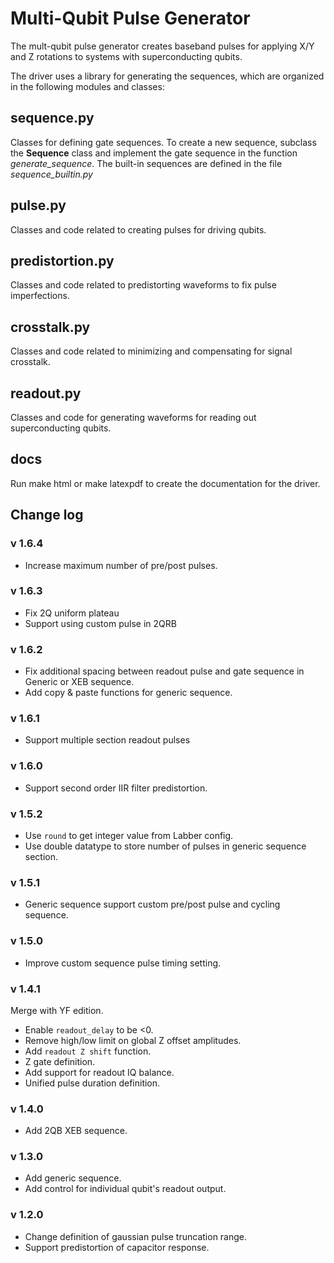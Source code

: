 # Multi-Qubit Pulse Generator
The mult-qubit pulse generator creates baseband pulses for applying X/Y and Z rotations to systems with superconducting qubits.

The driver uses a library for generating the sequences, which are organized in the following modules and classes:

## sequence.py

Classes for defining gate sequences.  To create a new sequence, subclass the **Sequence** class and implement the gate sequence in the function *generate_sequence*.  The built-in sequences are defined in the file *sequence_builtin.py*

## pulse.py

Classes and code related to creating pulses for driving qubits.

## predistortion.py

Classes and code related to predistorting waveforms to fix pulse imperfections.

## crosstalk.py

Classes and code related to minimizing and compensating for signal crosstalk.

## readout.py

Classes and code for generating waveforms for reading out superconducting qubits.

## docs
Run make html or make latexpdf to create the documentation for the driver.


## Change log

### v 1.6.4
- Increase maximum number of pre/post pulses.

### v 1.6.3
- Fix 2Q uniform plateau
- Support using custom pulse in 2QRB

### v 1.6.2
- Fix additional spacing between readout pulse and gate sequence in Generic or XEB sequence.
- Add copy & paste functions for generic sequence.

### v 1.6.1
- Support multiple section readout pulses

### v 1.6.0
- Support second order IIR filter predistortion.

### v 1.5.2
- Use `round` to get integer value from Labber config.
- Use double datatype to store number of pulses in generic sequence section.

### v 1.5.1
- Generic sequence support custom pre/post pulse and cycling sequence.

### v 1.5.0
- Improve custom sequence pulse timing setting.

### v 1.4.1
Merge with YF edition.
- Enable `readout_delay` to be <0.
- Remove high/low limit on global Z offset amplitudes.
- Add `readout Z shift` function.
- Z gate definition.
- Add support for readout IQ balance.
- Unified pulse duration definition. 

### v 1.4.0
- Add 2QB XEB sequence.

### v 1.3.0
- Add generic sequence.
- Add control for individual qubit's readout output.

### v 1.2.0
- Change definition of gaussian pulse truncation range.
- Support predistortion of capacitor response.